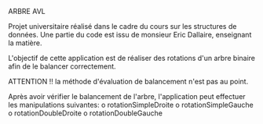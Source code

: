 ARBRE AVL 

Projet universitaire réalisé dans le cadre du cours sur les structures de données. Une partie du code est issu de monsieur Eric Dallaire, enseignant la matière.

L'objectif de cette application est de réaliser des rotations d'un arbre binaire afin de le balancer correctement. 

ATTENTION !! la méthode d'évaluation de balancement n'est pas au point. 

Après avoir vérifier le balancement de l'arbre, l'application peut effectuer les manipulations suivantes:
o rotationSimpleDroite
o rotationSimpleGauche
o rotationDoubleDroite
o rotationDoubleGauche
